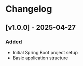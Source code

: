# Changelog

## [v1.0.0] - 2025-04-27
### Added
- Initial Spring Boot project setup
- Basic application structure
